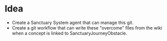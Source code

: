 # Idea
- Create a Sanctuary System agent that can manage this git.
- Create a git workflow that can write these "overcome" files from the wiki when a concept is linked to SanctuaryJourneyObstacle.
